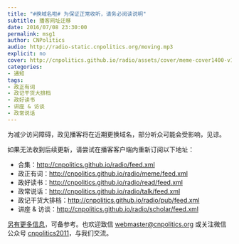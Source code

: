```yaml
---
title: "#换域名啦# 为保证正常收听，请务必阅读说明"
subtitle: 播客网址迁移
date: 2016/07/08 23:30:00
permalink: msg1
author: CNPolitics
audio: http://radio-static.cnpolitics.org/moving.mp3
explicit: no
cover: http://cnpolitics.github.io/radio/assets/cover/meme-cover1400-v1.0.jpg
categories:
- 通知
tags:
- 政正有词
- 政记干货大排档
- 政好读书
- 讲座 & 访谈
- 政常说话
---
```


为减少访问障碍，政见播客将在近期更换域名，部分听众可能会受影响，见谅。

如果无法收到后续更新，请尝试在播客客户端内重新订阅以下地址：

- 合集：<http://cnpolitics.github.io/radio/feed.xml>
- 政正有词：<http://cnpolitics.github.io/radio/meme/feed.xml>
- 政好读书：<http://cnpolitics.github.io/radio/read/feed.xml>
- 政常说话：<http://cnpolitics.github.io/radio/talk/feed.xml>
- 政记干货大排档：<http://cnpolitics.github.io/radio/pub/feed.xml>
- 讲座 & 访谈：<http://cnpolitics.github.io/radio/scholar/feed.xml>

[另有更多信息][url-moving]，可备参考。也欢迎致信 <webmaster@cnpolitics.org> 或关注微信公众号 [cnpolitics2011][wechat-qrcode]，与我们交流。

[url-moving]: https://github.com/cnpolitics/radio/wiki/url-moving
[wechat-qrcode]: http://open.weixin.qq.com/qr/code/?username=cnpolitics2011
